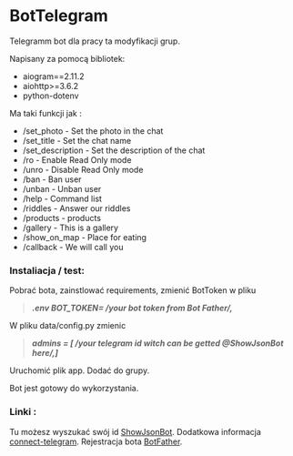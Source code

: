 # BotTelegram
Telegramm bot dla pracy ta modyfikacji grup.

Napisany za pomocą bibliotek:
*  aiogram==2.11.2
*  aiohttp>=3.6.2
*  python-dotenv
  
Ma taki funkcji jak :
* /set_photo - Set the photo in the chat
* /set_title - Set the chat name
* /set_description - Set the description of the chat
* /ro - Enable Read Only mode
* /unro - Disable Read Only mode
* /ban - Ban user
* /unban - Unban user
* /help - Command list
* /riddles - Answer our riddles
* /products - products
* /gallery - This is a gallery
* /show_on_map - Place for eating
* /callback - We will call you
        
### Instaliacja / test:
Pobrać bota, zainstlować requirements, zmienić BotToken w pliku 
>	***.env BOT_TOKEN= /*your bot token from Bot Father*/,***
 
W pliku data/config.py zmienic 
> 	***admins = [
>    /*your telegram id witch can be getted
>   @ShowJsonBot here*/,]***


Uruchomić plik app. Dodać do grupy.

Bot jest gotowy do wykorzystania.
 
 ### Linki :
 Tu możesz wyszukać swój id [ShowJsonBot](https://web.telegram.org/#/im?p=@ShowJsonBot). 
 Dodatkowa informacja [connect-telegram](https://docs.microsoft.com/en-us/azure/bot-service/bot-service-channel-connect-telegram?view=azure-bot-service-4.0). 
 Rejestracja bota [BotFather]( https://web.telegram.org/#/im?p=@BotFather). 
 
 
